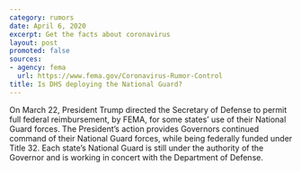 ```yaml
---
category: rumors
date: April 6, 2020
excerpt: Get the facts about coronavirus
layout: post
promoted: false
sources:
- agency: fema
  url: https://www.fema.gov/Coronavirus-Rumor-Control
title: Is DHS deploying the National Guard?
---
```


On March 22, President Trump directed the Secretary of Defense to permit full federal reimbursement, by FEMA, for some states’ use of their National Guard forces. The President’s action provides Governors continued command of their National Guard forces, while being federally funded under Title 32. Each state’s National Guard is still under the authority of the Governor and is working in concert with the Department of Defense.